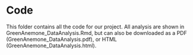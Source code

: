 # Code 

This folder contains all the code for our project. All analysis are shown in GreenAnemone_DataAnalysis.Rmd, but can also be downloaded as a PDF (GreenAnemone_DataAnalysis.pdf), or HTML (GreenAnemone_DataAnalysis.html). 
